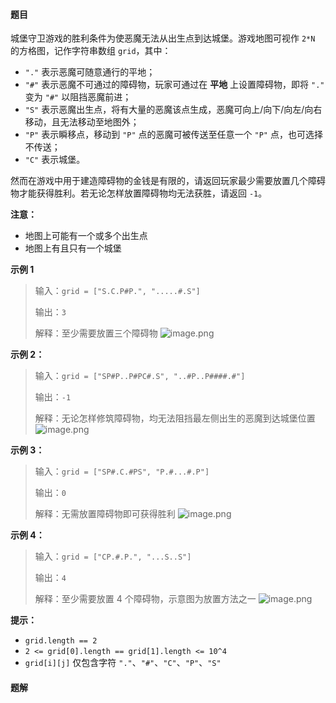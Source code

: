#### 题目
城堡守卫游戏的胜利条件为使恶魔无法从出生点到达城堡。游戏地图可视作 `2*N` 的方格图，记作字符串数组 `grid`，其中：
- `"."` 表示恶魔可随意通行的平地；
- `"#"` 表示恶魔不可通过的障碍物，玩家可通过在 **平地** 上设置障碍物，即将  `"."` 变为 `"#"` 以阻挡恶魔前进；
- `"S"` 表示恶魔出生点，将有大量的恶魔该点生成，恶魔可向上/向下/向左/向右移动，且无法移动至地图外；
- `"P"` 表示瞬移点，移动到 `"P"` 点的恶魔可被传送至任意一个 `"P"` 点，也可选择不传送；
- `"C"` 表示城堡。

然而在游戏中用于建造障碍物的金钱是有限的，请返回玩家最少需要放置几个障碍物才能获得胜利。若无论怎样放置障碍物均无法获胜，请返回 `-1`。

**注意：**
- 地图上可能有一个或多个出生点
- 地图上有且只有一个城堡

**示例 1**
>输入：`grid = ["S.C.P#P.", ".....#.S"]`
>
>输出：`3`
>
>解释：至少需要放置三个障碍物
![image.png](https://pic.leetcode-cn.com/1614828255-uuNdNJ-image.png)


**示例 2：**
>输入：`grid = ["SP#P..P#PC#.S", "..#P..P####.#"]`
>
>输出：`-1`
>
>解释：无论怎样修筑障碍物，均无法阻挡最左侧出生的恶魔到达城堡位置
![image.png](https://pic.leetcode-cn.com/1614828208-oFlpVs-image.png)

**示例 3：**
>输入：`grid = ["SP#.C.#PS", "P.#...#.P"]`
>
>输出：`0`
>
>解释：无需放置障碍物即可获得胜利
![image.png](https://pic.leetcode-cn.com/1614828242-oveClu-image.png)

**示例 4：**
>输入：`grid = ["CP.#.P.", "...S..S"]`
>
>输出：`4`
>
>解释：至少需要放置 4 个障碍物，示意图为放置方法之一
![image.png](https://pic.leetcode-cn.com/1614828218-sIAYkb-image.png)


**提示：**
- `grid.length == 2`
- `2 <= grid[0].length == grid[1].length <= 10^4`
- `grid[i][j]` 仅包含字符 `"."`、`"#"`、`"C"`、`"P"`、`"S"`


 #### 题解